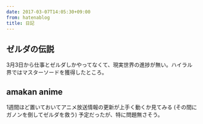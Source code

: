 ```yaml
---
date: 2017-03-07T14:05:30+09:00
from: hatenablog
title: 日記
---
```

## ゼルダの伝説

3月3日から仕事とゼルダしかやってなくて、現実世界の進捗が無い。ハイラル界ではマスターソードを獲得したところ。

## amakan anime

1週間ほど置いておいてアニメ放送情報の更新が上手く動くか見てみる (その間にガノンを倒してゼルダを救う) 予定だったが、特に問題無さそう。

